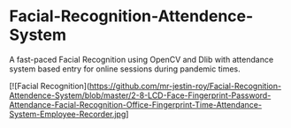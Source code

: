 # Facial-Recognition-Attendence-System

A fast-paced Facial Recognition using OpenCV and Dlib with attendance system based entry for online sessions during pandemic times. 



[![Facial Recognition](https://github.com/mr-jestin-roy/Facial-Recognition-Attendence-System/blob/master/2-8-LCD-Face-Fingerprint-Password-Attendance-Facial-Recognition-Office-Fingerprint-Time-Attendance-System-Employee-Recorder.jpg]

